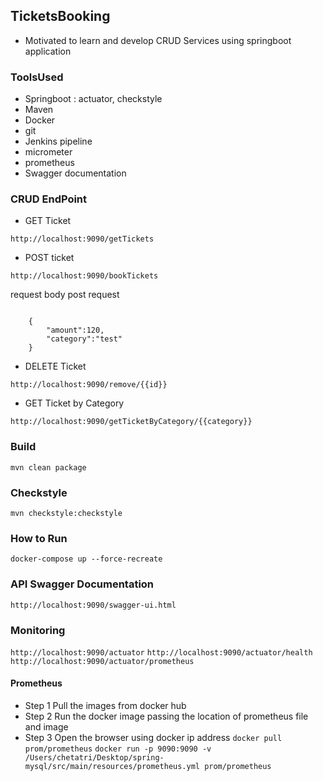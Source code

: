 ## TicketsBooking

- Motivated to learn and develop CRUD Services using springboot application

### ToolsUsed

- Springboot : actuator, checkstyle
- Maven
- Docker 
- git
- Jenkins pipeline
- micrometer
- prometheus
- Swagger documentation 

### CRUD EndPoint

- GET Ticket

```http://localhost:9090/getTickets```
- POST ticket

```http://localhost:9090/bookTickets```
   
   request body post request
```

	{
		"amount":120,
		"category":"test"
	}

```
- DELETE Ticket
``` 
http://localhost:9090/remove/{{id}}
```
- GET Ticket by Category
``` 
http://localhost:9090/getTicketByCategory/{{category}}
```
### Build 
```mvn clean package```

### Checkstyle 
```mvn checkstyle:checkstyle```

### How to Run 
```docker-compose up --force-recreate```

### API Swagger Documentation
```http://localhost:9090/swagger-ui.html```

### Monitoring
```http://localhost:9090/actuator```
```http://localhost:9090/actuator/health```
```http://localhost:9090/actuator/prometheus```

#### Prometheus
- Step 1 Pull the images from docker hub
- Step 2  Run the docker image passing the location of prometheus file and image
- Step 3 Open the browser using docker ip address
```docker pull prom/prometheus```
```docker run -p 9090:9090 -v /Users/chetatri/Desktop/spring-mysql/src/main/resources/prometheus.yml prom/prometheus```
